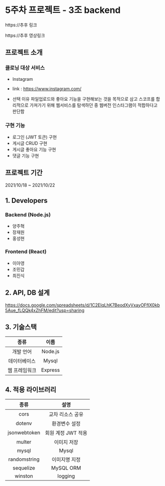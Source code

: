 # 5주차 프로젝트 - 3조 backend

https://추후 링크 

https://추후 영상링크

## 프로젝트 소개

### 클로닝 대상 서비스
- Instagram
- link : https://www.instagram.com/

- 선택 이유
파일업로드와 좋아요 기능을 구현해보는 것을 목적으로 삼고 스코프를 합리적으로 가져가기 위해 웹서비스를 탐색하던 중
웹버전 인스타그램이 적합하다고 판단함

### 구현 기능
- 로그인 (JWT 토큰) 구현
- 게시글 CRUD 구현
- 게시글 좋아요 기능 구현
- 댓글 기능 구현

## 프로젝트 기간
  2021/10/18 ~ 2021/10/22

## 1. Developers

### Backend (Node.js)
  - 양주혁
  - 장재원
  - 홍성현

### Frontend (React)
  - 이아영
  - 조민갑
  - 최진식

## 2. API, DB 설계
https://docs.google.com/spreadsheets/d/1C2EIqLhK7BeodXyVxayOFfIX0kb5Aue_fLQQk4xZhFM/edit?usp=sharing

## 3. 기술스택

|     종류      |  이름   |
| :-----------: | :-----: |
|   개발 언어   | Node.js |
| 데이터베이스  | Mysql |
| 웹 프레임워크 | Express |

## 4. 적용 라이브러리
|     종류      |  설명   |
| :-----------: | :-----: |
|   cors   | 교차 리소스 공유 |
| dotenv  | 환경변수 설정 |
| jsonwebtoken | 회원 계정 JWT 적용 |
|   multer   | 이미지 저장 |
| mysql  | Mysql |
| randomstring | 이미지명 지정 |
|   sequelize   | MySQL ORM |
| winston  | logging |